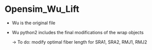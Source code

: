 # Opensim_Wu_Lift

* Wu is the original file 
* Wu python2 includes the final modifications of the wrap objects 

   -> To do: modify optimal fiber length for SRA1, SRA2, RMJ1, RMJ2
